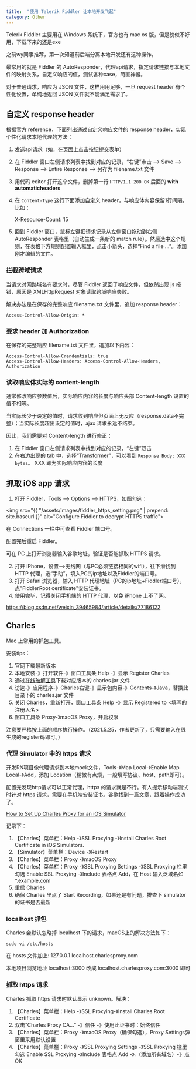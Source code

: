 ```yaml
---
title:  "使用 Telerik Fiddler 让本地开发飞起"
category: Other
---
```

Telerik Fiddler 主要用在 Windows 系统下，官方也有 mac os 版，但是貌似不好用，下载下来的还是exe

之前wy同事推荐，第一次知道前后端分离本地开发还有这种操作。

最常用的就是 Fiddler 的 AutoResponder，代理api请求，指定请求链接与本地文件的映射关系，自定义响应的值，测试各种case，简直神器。

对于普通请求，响应为 JSON 文件，这样用用足够，一旦 request header 有个性化设置，单纯地返回 JSON 文件就不能满足需求了。

<!--more-->

## 自定义 response header

根据官方 reference，下面列出通过自定义响应文件的 response header，实现个性化请求本地代理的方法：

1. 发送api请求（如，在页面上点击按钮提交表单）
2. 在 Fiddler 窗口左侧请求列表中找到对应的记录，“右键”点击 ——> Save ——> Response ——> Entire Response ——> 另存为 filename.txt 文件
3. 用代码 editor 打开这个文件，删掉第一行 `HTTP/1.1 200 OK` 后面的 **with automaticheaders**
4. 在 `Content-Type` 这行下面添加自定义 header，与响应体内容保留1行间隔，比如：

    X-Resource-Count: 15

5. 回到 Fiddler 窗口，鼠标左键把请求记录从左侧窗口拖动到右侧 AutoResponder 表格里（自动生成一条新的 match rule）。然后选中这个规则，在表格下方规则配置输入框里，点击小箭头，选择“Find a file ...”。添加刚才编辑的文件。

### 拦截跨域请求

当请求对网路域名有要求时，尽管 Fiddler 返回了响应文件，但依然出现 js 报错，原因是 XMLHttpRequest 对象读取跨域响应失败。

解决办法是在保存的完整响应 filename.txt 文件里，追加 response header：

    Access-Control-Allow-Origin: *

### 要求 header 加 Authorization

在保存的完整响应 filename.txt 文件里，追加以下内容：

    Access-Control-Allow-Crendentials: true
    Access-Control-Allow-Headers: Access-Control-Allow-Headers, Authorization

### 读取响应体实际的 content-length

通常修改响应参数值后，实际响应内容的长度与响应头部 Content-length 设置的值不相等。

当实际长少于设定的值时，请求收到响应但页面上无反应（response.data不完整）；当实际长度超出设定的值时，ajax 请求永远不结束。

因此，我们需要对 Content-length 进行修正：

1. 在 Fiddler 窗口左侧请求列表中找到对应的记录，“左键”双击
2. 在右边出现的 tab 中，选择“Transformer”，可以看到 `Response Body: XXX bytes`。 XXX 即为实际响应内容的长度

## 抓取 iOS app 请求

1. 打开 Fiddler，Tools ——> Options ——> HTTPS，如图勾选：

<img src="{{ "/assets/images/fiddler_https_setting.png" | prepend: site.baseurl }}" alt="Configure Fiddler to decrypt HTTPS traffic">

在 Connections 一栏中可查看 Fiddler 端口号。

配置完后重启 Fiddler。

可在 PC 上打开浏览器输入谷歌地址，验证是否能抓取 HTTPS 请求。

2. 打开 iPhone，设置——>无线网（与PC必须链接相同的wifi），往下滑找到 HTTP 代理，选“手动”，填入PC的ip地址以及Fiddler的端口号。
3. 打开 Safari 浏览器，输入 HTTP 代理地址（PC的ip地址+Fiddler端口号），点"FiddlerRoot certificate"安装证书。
4. 使用完毕，记得关闭手机端的 HTTP 代理，以免 iPhone 上不了网。

https://blog.csdn.net/weixin_39465984/article/details/77186122

## Charles

Mac 上常用的抓包工具。

安装tips：

1. 官网下载最新版本
2. 本地安装-》打开软件-》窗口工具条 Help -》显示 Register Charles
3. 通过[在线破解工具](https://zzzmode.com/mytools/charles/)下载对应版本的 charles.jar 文件
4. 访达-》应用程序-》Charles右键-》显示包内容-》Contents-》Java，替换此目录下的 charles.jar 文件
5. 关闭 Charles，重新打开，窗口工具条 Help -》显示 Registered to <填写的注册人名>
6. 窗口工具条 Proxy-》macOS Proxy，开启权限

注意要严格按上面的顺序执行操作。（2021.5.25，作者更新了，只需要输入在线生成的register码即可。）

### 代理 Simulator 中的 https 请求

开发RN项目像代理请求到本地mock文件，Tools-》Map Local-》Enable Map Local-》Add，添加 Location（稍微有点烦，一般填写协议、host、path即可）。

配置完发现http请求可以正常代理，https 的请求就是不行。有人提示移动端测试时针对 https 请求，需要在手机端安装证书。谷歌找到一篇文章，跟着操作成功了。

[How to Set Up Charles Proxy for an iOS Simulator](https://www.detroitlabs.com/blog/2018/05/01/how-to-set-up-charles-proxy-for-an-ios-simulator/)

记录下：

1. 【Charles】菜单栏：Help -》SSL Proxying -》Install Charles Root Certificate in iOS Simulators.
2. 【Simulator】菜单栏：Device -》Restart
3. 【Charles】菜单栏：Proxy -》macOS Proxy
4. 【Charles】菜单栏：Proxy -》SSL Proxying Settings -》SSL Proxying 栏里勾选 Enable SSL Proxying -》Include 表格点 Add，在 Host 输入泛域名如 *.example.com
5. 重启 Charles
6. 确保 Charles 里点了 Start Recording，如果还是有问题，排查下 simulator 的证书是否最新

### localhost 抓包

Charles 会默认忽略掉 localhost 下的请求，macOS上的解决方法如下：

```shell
sudo vi /etc/hosts
```
在 hosts 文件加上: 127.0.0.1 localhost.charlesproxy.com

本地项目浏览地址 localhost:3000 改成 localhost.charlesproxy.com:3000 即可

### 抓取 https 请求

Charles 抓取 https 请求时默认显示 unknown。解决：

1. 【Charles】菜单栏：Help -》SSL Proxying-》Install Charles Root Certificate
2. 双击“Charles Proxy CA...” -》信任 -》使用此证书时：始终信任
3. 【Charles】菜单栏：Proxy -》macOS Proxy（确保勾选），Proxy Settings弹窗里采用默认设置
4. 【Charles】菜单栏：Proxy -》SSL Proxying Settings -》SSL Proxying 栏里勾选 Enable SSL Proxying -》Include 表格点 Add -》*.*（添加所有域名）-》点 OK
